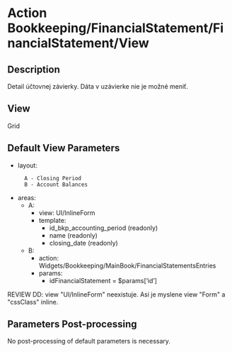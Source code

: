 # Action Bookkeeping/FinancialStatement/FinancialStatement/View

## Description

Detail účtovnej závierky. Dáta v uzávierke nie je možné meniť.

## View

Grid

## Default View Parameters

* layout:
  ```
    A - Closing Period
    B - Account Balances
  ```
* areas:
  * A:
    * view: UI/InlineForm
    * template:
      * id_bkp_accounting_period (readonly)
      * name (readonly)
      * closing_date (readonly)
  * B:
    * action: Widgets/Bookkeeping/MainBook/FinancialStatementsEntries
    * params:
      * idFinancialStatement = $params[‘id’]

REVIEW DD: view "UI/InlineForm" neexistuje. Asi je myslene view "Form" a "cssClass" inline.

## Parameters Post-processing

No post-processing of default parameters is necessary.